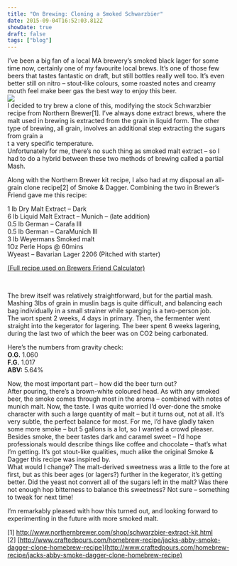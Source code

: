 ```yaml
---
title: "On Brewing: Cloning a Smoked Schwarzbier"
date: 2015-09-04T16:52:03.812Z
showDate: true
draft: false
tags: ["blog"]
---
```



I’ve been a big fan of a local MA brewery’s smoked black lager for some time now, certainly one of my favourite local brews. It’s one of those few beers that tastes fantastic on draft, but still bottles really well too. It’s even better still on nitro – stout-like colours, some roasted notes and creamy mouth feel make beer gas the best way to enjoy this beer.  
![](http://res.cloudinary.com/cianclarke/image/upload/c_scale,w_400/v1397132205/IMG_1921_taprsc.jpg)  
I decided to try brew a clone of this, modifying the stock Schwarzbier recipe from Northern Brewer[1]. I’ve always done extract brews, where the malt used in brewing is extracted from the grain in liquid form. The other type of brewing, all grain, involves an additional step extracting the sugars from grain a  
 t a very specific temperature.  
Unfortunately for me, there’s no such thing as smoked malt extract – so I had to do a hybrid between these two methods of brewing called a partial Mash.

Along with the Northern Brewer kit recipe, I also had at my disposal an all-grain clone recipe[2] of Smoke & Dagger. Combining the two in Brewer’s Friend gave me this recipe:

1 lb Dry Malt Extract – Dark  
 6 lb Liquid Malt Extract – Munich – (late addition)  
 0.5 lb German – Carafa III  
 0.5 lb German – CaraMunich III  
 3 lb Weyermans Smoked malt  
 1Oz Perle Hops @ 60mins  
 Wyeast – Bavarian Lager 2206 (Pitched with starter)

[(Full recipe used on Brewers Friend Calculator)](http://www.brewersfriend.com/homebrew/recipe/view/100490/nb-schwartzbier-smoked-partial.)

 

The brew itself was relatively straightforward, but for the partial mash. Mashing 3lbs of grain in muslin bags is quite difficult, and balancing each bag individually in a small strainer while sparging is a two-person job.  
 The wort spent 2 weeks, 4 days in primary. Then, the fermenter went straight into the kegerator for lagering. The beer spent 6 weeks lagering, during the last two of which the beer was on CO2 being carbonated.

Here’s the numbers from gravity check:  
**O.G.** 1.060  
**F.G.** 1.017  
**ABV:** 5.64%

Now, the most important part – how did the beer turn out?  
 After pouring, there’s a brown-white coloured head. As with any smoked beer, the smoke comes through most in the aroma – combined with notes of munich malt. Now, the taste. I was quite worried I’d over-done the smoke character with such a large quantity of malt – but it turns out, not at all. It’s very subtle, the perfect balance for most. For me, I’d have gladly taken some more smoke – but 5 gallons is a lot, so I wanted a crowd pleaser.  
 Besides smoke, the beer tastes dark and caramel sweet – I’d hope professionals would describe things like coffee and chocolate – that’s what I’m getting. It’s got stout-like qualities, much alike the original Smoke & Dagger this recipe was inspired by.  
 What would I change? The malt-derived sweetness was a little to the fore at first, but as this beer ages (or lagers?) further in the kegerator, it’s getting better. Did the yeast not convert all of the sugars left in the malt? Was there not enough hop bitterness to balance this sweetness? Not sure – something to tweak for next time!

I’m remarkably pleased with how this turned out, and looking forward to experimenting in the future with more smoked malt.

[1] [http://www.northernbrewer.com/shop/schwarzbier-extract-kit.html  
](http://www.northernbrewer.com/shop/schwarzbier-extract-kit.html)[2] [http://www.craftedpours.com/homebrew-recipe/jacks-abby-smoke-dagger-clone-homebrew-recipe](http://www.craftedpours.com/homebrew-recipe/jacks-abby-smoke-dagger-clone-homebrew-recipe)

 



